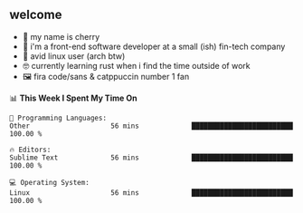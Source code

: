 ## welcome

- 🍒 my name is cherry
- 🎨 i'm a front-end software developer at a small (ish) fin-tech company
- 💾 avid linux user (arch btw)
- 🤓 currently learning rust when i find the time outside of work
- 🖼️ fira code/sans & catppuccin number 1 fan

<!--START_SECTION:waka-->
📊 **This Week I Spent My Time On** 

```text
💬 Programming Languages: 
Other                    56 mins             █████████████████████████   100.00 % 

🔥 Editors: 
Sublime Text             56 mins             █████████████████████████   100.00 % 

💻 Operating System: 
Linux                    56 mins             █████████████████████████   100.00 % 
```


<!--END_SECTION:waka-->
